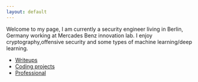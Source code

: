 ```yaml
---
layout: default
---
```

Welcome to my page, I am currently a security engineer living in Berlin, Germany working at Mercades Benz innovation lab. I enjoy cryptography,offensive security and some types of machine learning/deep learning. 

- [Writeups](./writeups.md)
- [Coding projects](./another-page.html)
- [Professional](./Work_projects.html)
